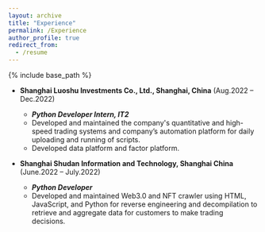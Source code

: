 ```yaml
---
layout: archive
title: "Experience"
permalink: /Experience
author_profile: true
redirect_from:
  - /resume
---
```


{% include base_path %}

* **Shanghai Luoshu Investments Co., Ltd., Shanghai, China**  (Aug.2022 – Dec.2022)
  * ***Python Developer Intern, IT2***
  * Developed and maintained the company's quantitative and high-speed trading systems and company’s automation platform for daily uploading and running of scripts.
  * Developed data platform and factor platform.

* **Shanghai Shudan Information and Technology, Shanghai China** (June.2022 – July.2022)
  * ***Python Developer***
  * Developed and maintained Web3.0 and NFT crawler using HTML, JavaScript, and Python for reverse engineering and decompilation to retrieve and aggregate data for customers to make trading decisions.
  
<!-- Skills
======
* Skill 1
* Skill 2
  * Sub-skill 2.1
  * Sub-skill 2.2
  * Sub-skill 2.3
* Skill 3

Publications
======
  <ul>{% for post in site.publications %}
    {% include archive-single-cv.html %}
  {% endfor %}</ul>
  
Talks
======
  <ul>{% for post in site.talks %}
    {% include archive-single-talk-cv.html %}
  {% endfor %}</ul>
  
Teaching
======
  <ul>{% for post in site.teaching %}
    {% include archive-single-cv.html %}
  {% endfor %}</ul>
  
Service and leadership
======
* Currently signed in to 43 different slack teams -->
